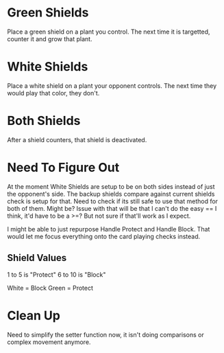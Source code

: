 # Green Shields

Place a green shield on a plant you control. The next time it is targetted, counter it and grow that plant.

# White Shields

Place a white shield on a plant your opponent controls. The next time they would play that color, they don't.

# Both Shields

After a shield counters, that shield is deactivated.

# Need To Figure Out

At the moment White Shields are setup to be on both sides instead of just the opponent's side. The backup shields compare against current shields check is setup for that. Need to check if its still safe to use that method for both of them. Might be? Issue with that will be that I can't do the easy == I think, it'd have to be a >=? But not sure if that'll work as I expect.


I might be able to just repurpose Handle Protect and Handle Block. That would let me focus everything onto the card playing checks instead.

## Shield Values

1 to 5 is "Protect"
6 to 10 is "Block"

White = Block
Green = Protect

# Clean Up

Need to simplify the setter function now, it isn't doing comparisons or complex movement anymore.
